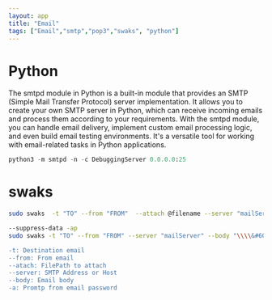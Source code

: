 ```yaml
---
layout: app
title: "Email"
tags: ["Email","smtp","pop3","swaks", "python"]
---
```


# Python

The smtpd module in Python is a built-in module that provides an SMTP (Simple Mail Transfer Protocol) server implementation. It allows you to create your own SMTP server in Python, which can receive incoming emails and process them according to your requirements. With the smtpd module, you can handle email delivery, implement custom email processing logic, and even build email testing environments. It's a versatile tool for working with email-related tasks in Python applications.

```python
python3 -m smtpd -n -c DebuggingServer 0.0.0.0:25
```

# swaks

```bash
sudo swaks  -t "TO" --from "FROM"  --attach @filename --server "mailServer" --body @File.txt -header "Subject"
```
```bash
--suppress-data -ap
sudo swaks -t "TO" --from "FROM" --server "mailServer" --body "\\\\&#60;remotehost&#62;\" -a LOGIN 

-t: Destination email
--from: From email
--atach: FilePath to attach
--server: SMTP Address or Host
--body: Email body
-a: Promtp from email password

```